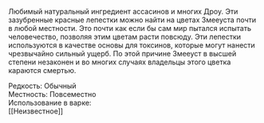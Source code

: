 Любимый натуральный ингредиент ассасинов и многих Дроу. Эти зазубренные красные лепестки можно найти на цветах Змееуста почти в любой местности. Это почти как если бы сам мир пытался испытать человечество, позволяя этим цветам расти повсюду. Эти лепестки используются в качестве основы для токсинов, которые могут нанести чрезвычайно сильный ущерб. По этой причине Змееуст в высшей степени незаконен и во многих случаях владельцы этого цветка караются смертью.<br>

Редкость: Обычный <br>
Местность: Повсеместно<br>
Использование в варке:<br>
[[Неизвестное]]<br>